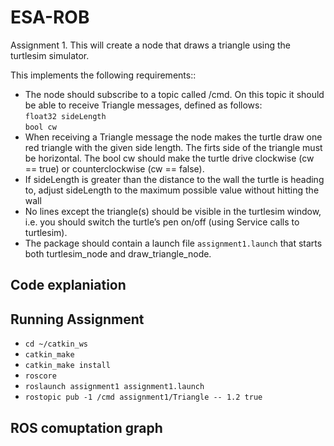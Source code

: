 # ESA-ROB

Assignment 1. This will create a node that draws a triangle using the turtlesim simulator.  

This implements the following requirements::
* The node should subscribe to a topic called /cmd. On this topic it should be able to receive Triangle messages, defined as follows:  
`float32 sideLength`  
`bool cw`
* When receiving a Triangle message the node makes the turtle draw one red triangle with the given side length. The firts side of the triangle must be horizontal. The bool cw should make the turtle drive clockwise (cw == true) or counterclockwise (cw == false).
* If sideLength is greater than the distance to the wall the turtle is heading to, adjust sideLength to the maximum possible value without hitting the wall
* No lines except the triangle(s) should be visible in the turtlesim window, i.e. you should switch the turtle’s pen on/off (using Service calls to turtlesim).
* The package should contain a launch file `assignment1.launch` that starts both turtlesim_node and draw_triangle_node.

## Code explaniation

## Running Assignment

* `cd ~/catkin_ws`
* `catkin_make`
* `catkin_make install`
* `roscore`
* `roslaunch assignment1 assignment1.launch`
* `rostopic pub -1 /cmd assignment1/Triangle -- 1.2 true`

## ROS comuptation graph